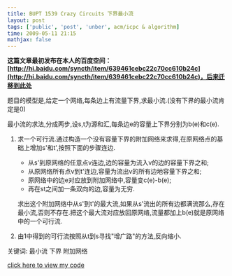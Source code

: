 ```yaml
---
title: BUPT 1539 Crazy Circuits 下界最小流
layout: post
tags: ['public', 'post', 'unber', acm/icpc & algorithm]
time: 2009-05-11 21:15
mathjax: false
---
```

<b>这篇文章最初发布在本人的百度空间：[http://hi.baidu.com/syncth/item/639461cebc22c70cc610b24c](http://hi.baidu.com/syncth/item/639461cebc22c70cc610b24c)，后来迁移到此处</b>

<p>题目的模型是,给定一个网络,每条边上有流量下界,求最小流.(没有下界的最小流肯定是0)</p><p>最小流的求法,分成两步,设s,t为源和汇,每条边e的容量上下界分别为b(e)和c(e).</p><ol><li><p>求一个可行流.通过构造一个没有容量下界的附加网络来求得,在原网络点的基础上增加s'和t',按照下面的步骤连边.</p><p/><ul><li>从s'到原网络的任意点v连边,边的容量为流入v的边的容量下界之和;</li><li>从原网络所有点v到t'连边,容量为流出v的所有边地容量下界之和;</li><li>原网络中的边e对应放到附加网络中,容量变c(e)-b(e);</li><li>再在st之间加一条双向的边,容量为无穷.</li></ul><p>求出这个附加网络中从s'到t'的最大流,如果从s'流出的所有边都满流那么,存在最小流,否则不存在.把这个最大流对应放回原网络,流量都加上b(e)就是原网络中的一个可行流.</p></li><li><p>由1中得到的可行流按照从t到s寻找"增广路"的方法,反向缩小.</p></li></ol><p>关键词: 最小流 下界 附加网络</p><p><a href="http://www.cnblogs.com/unber/archive/2009/05/11/1454455.html">click here to view  my code</a></p>
